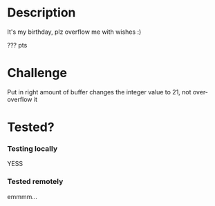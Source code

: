 # Description

It's my birthday, plz overflow me with wishes :)

??? pts

# Challenge

Put in right amount of buffer changes the integer value to 21, not over-overflow it

# Tested?

### Testing locally
YESS

### Tested remotely
emmmm...

